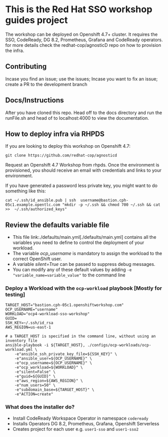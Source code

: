 # This is the Red Hat SSO workshop guides project

The workshop can be deployed on Openshift 4.7+ cluster. 
It requires the SSO, CodeReady, DG 8.2, Prometheus, Grafana and CodeReady operators. for more details check the redhat-cop/agnosticD repo on how to provision the infra.

## Contributing
Incase you find an issue; use the issues; 
Incase you want to fix an issue; create a PR to the development branch

## Docs/Instructions
After you have cloned this repo. Head off to the docs directory and run the runFile.sh and head of to localhost:4000 to view the documentation.

## How to deploy infra via RHPDS
If you are looking to deploy this workshop on Openshift 4.7:

```
git clone https://github.com/redhat-cop/agnosticd
```

Request an Openshift 4.7 Workshop from rhpds. Once the environment is provisioned, you should receive an email with credentials and links to your environment.

If you have generated a password less private key, you might want to do something like this:

```
cat ~/.ssh/id_ansible.pub | ssh  username@bastion.cph-05c1.example.opentlc.com "mkdir -p ~/.ssh && chmod 700 ~/.ssh && cat >>  ~/.ssh/authorized_keys"
```

## Review the defaults variable file

* This file link:./defaults/main.yml[./defaults/main.yml] contains all the variables you need to define to control the deployment of your workload.
* The variable *ocp_username* is mandatory to assign the workload to the correct OpenShift user.
* A variable *silent=True* can be passed to suppress debug messages.
* You can modify any of these default values by adding `-e "variable_name=variable_value"` to the command line

### Deploy a Workload with the `ocp-workload` playbook [Mostly for testing]

```
TARGET_HOST="bastion.cph-05c1.openshiftworkshop.com"
OCP_USERNAME="username"
WORKLOAD="ocp4-workload-sso-workshop"
GUID=
SSH_KEY=~/.ssh/id_rsa
AWS_REGION=us-east-1

# a TARGET_HOST is specified in the command line, without using an inventory file
ansible-playbook -i ${TARGET_HOST}, ./configs/ocp-workloads/ocp-workload.yml \
    -e"ansible_ssh_private_key_file=${SSH_KEY}" \
    -e"ansible_user=${OCP_USERNAME}" \
    -e"ocp_username=${OCP_USERNAME}" \
    -e"ocp_workload=${WORKLOAD}" \
    -e"silent=False" \
    -e"guid=${GUID}" \
    -e"aws_region=${AWS_REGION}" \
    -e"num_users=50" \
    -e"subdomain_base=${TARGET_HOST}" \
    -e"ACTION=create"

```

### What does the installer do? 
- Install CodeReady Workspace Operator in namespace `codeready`
- Installs Operators DG 8.2, Prometheus, Grafana, Openshift Serverless
- Creates project for each user e.g. `user1-sso` and `user1-sso2`